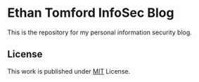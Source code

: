 # Ethan Tomford InfoSec Blog

This is the repository for my personal information security blog. 

## License

This work is published under [MIT][mit] License.

[mit]: https://github.com/cotes2020/chirpy-starter/blob/master/LICENSE
